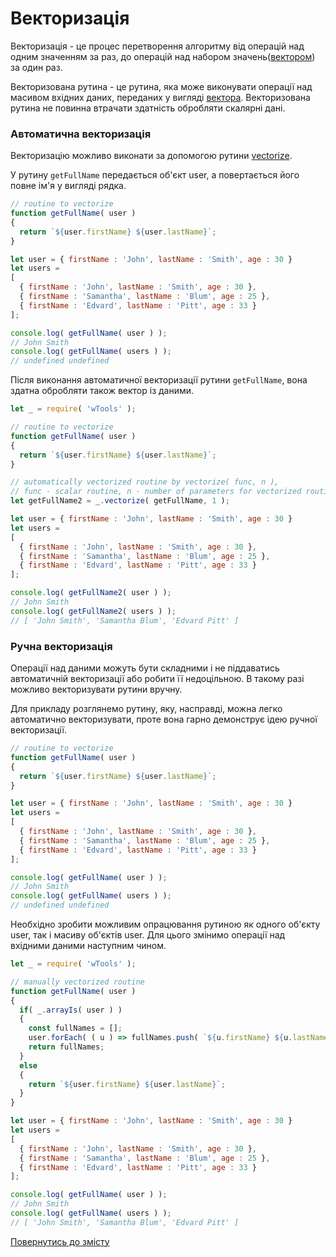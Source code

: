 # Векторизація

Векторизація - це процес перетворення алгоритму від операцій над одним значенням за раз, до операцій над набором
значень([вектором](./Vector.md)) за один раз.

Векторизована рутина - це рутина, яка може виконувати операції над масивом вхідних даних,
переданих у вигляді [вектора](./Vector.md). Векторизована рутина не повинна втрачати здатність обробляти
скалярні дані.

### Автоматична векторизація

Векторизацію можливо виконати за допомогою рутини [vectorize](../tutorial/Vectorize.md).

У рутину `getFullName` передається об'єкт user, а повертається його повне ім'я у вигляді рядка.
```js
// routine to vectorize
function getFullName( user )
{
  return `${user.firstName} ${user.lastName}`;
}

let user = { firstName : 'John', lastName : 'Smith', age : 30 }
let users =
[
  { firstName : 'John', lastName : 'Smith', age : 30 },
  { firstName : 'Samantha', lastName : 'Blum', age : 25 },
  { firstName : 'Edvard', lastName : 'Pitt', age : 33 }
];

console.log( getFullName( user ) );
// John Smith
console.log( getFullName( users ) );
// undefined undefined
```
Після виконання автоматичної векторизації рутини `getFullName`, вона здатна обробляти також вектор із даними.

```js
let _ = require( 'wTools' );

// routine to vectorize
function getFullName( user )
{
  return `${user.firstName} ${user.lastName}`;
}

// automatically vectorized routine by vectorize( func, n ),
// func - scalar routine, n - number of parameters for vectorized routine
let getFullName2 = _.vectorize( getFullName, 1 );

let user = { firstName : 'John', lastName : 'Smith', age : 30 }
let users =
[
  { firstName : 'John', lastName : 'Smith', age : 30 },
  { firstName : 'Samantha', lastName : 'Blum', age : 25 },
  { firstName : 'Edvard', lastName : 'Pitt', age : 33 }
];

console.log( getFullName2( user ) );
// John Smith
console.log( getFullName2( users ) );
// [ 'John Smith', 'Samantha Blum', 'Edvard Pitt' ]
```  

### Ручна векторизація

Операції над даними можуть бути складними і не піддаватись автоматичній векторизації або робити її недоцільною. 
В такому разі можливо векторизувати рутини вручну.

Для прикладу розглянемо рутину, яку, насправді, можна легко автоматично векторизувати, проте вона гарно демонструє ідею
ручної векторизації.
```js
// routine to vectorize
function getFullName( user )
{
  return `${user.firstName} ${user.lastName}`;
}

let user = { firstName : 'John', lastName : 'Smith', age : 30 }
let users =
[
  { firstName : 'John', lastName : 'Smith', age : 30 },
  { firstName : 'Samantha', lastName : 'Blum', age : 25 },
  { firstName : 'Edvard', lastName : 'Pitt', age : 33 }
];

console.log( getFullName( user ) );
// John Smith
console.log( getFullName( users ) );
// undefined undefined

```
Необхідно зробити можливим опрацювання рутиною як одного об'єкту user, так і масиву об'єктів user.
Для цього змінимо операції над вхідними даними наступним чином.
```js
let _ = require( 'wTools' );

// manually vectorized routine
function getFullName( user )
{
  if( _.arrayIs( user ) )
  {
    const fullNames = [];
    user.forEach( ( u ) => fullNames.push( `${u.firstName} ${u.lastName}` ) )
    return fullNames;
  }
  else
  {
    return `${user.firstName} ${user.lastName}`;
  }
}

let user = { firstName : 'John', lastName : 'Smith', age : 30 }
let users =
[
  { firstName : 'John', lastName : 'Smith', age : 30 },
  { firstName : 'Samantha', lastName : 'Blum', age : 25 },
  { firstName : 'Edvard', lastName : 'Pitt', age : 33 }
];

console.log( getFullName( user ) );
// John Smith
console.log( getFullName( users ) );
// [ 'John Smith', 'Samantha Blum', 'Edvard Pitt' ]
```

[Повернутись до змісту](../README.md#концепції)
